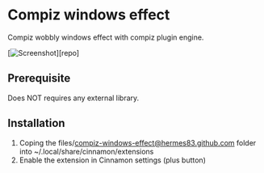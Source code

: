 # Compiz windows effect

Compiz wobbly windows effect with compiz plugin engine.

[![Screenshot](screenshot.png)][repo]

## Prerequisite

Does NOT requires any external library.

## Installation

1. Coping the files/compiz-windows-effect@hermes83.github.com folder into ~/.local/share/cinnamon/extensions
2. Enable the extension in Cinnamon settings (plus button)
